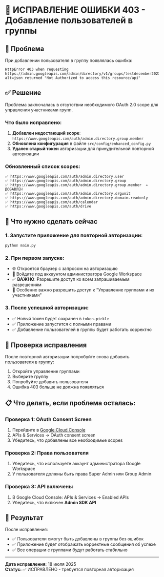 # 🔧 ИСПРАВЛЕНИЕ ОШИБКИ 403 - Добавление пользователей в группы

## 🎯 Проблема
При добавлении пользователя в группу появлялась ошибка:
```
HttpError 403 when requesting https://admin.googleapis.com/admin/directory/v1/groups/testdecember2023%40sputnik8.com/members?alt=json returned "Not Authorized to access this resource/api"
```

## ✅ Решение
Проблема заключалась в отсутствии необходимого OAuth 2.0 scope для управления участниками групп.

### Что было исправлено:
1. **Добавлен недостающий scope**: `https://www.googleapis.com/auth/admin.directory.group.member`
2. **Обновлена конфигурация** в файле `src/config/enhanced_config.py`
3. **Удален старый токен** авторизации для принудительной повторной авторизации

### Обновленный список scopes:
```
✅ https://www.googleapis.com/auth/admin.directory.user
✅ https://www.googleapis.com/auth/admin.directory.group
✅ https://www.googleapis.com/auth/admin.directory.group.member  ← ДОБАВЛЕН
✅ https://www.googleapis.com/auth/admin.directory.orgunit
✅ https://www.googleapis.com/auth/admin.directory.domain.readonly
✅ https://www.googleapis.com/auth/calendar
✅ https://www.googleapis.com/auth/drive
```

## 🚀 Что нужно сделать сейчас

### 1. Запустите приложение для повторной авторизации:
```bash
python main.py
```

### 2. При первом запуске:
- 🌐 Откроется браузер с запросом на авторизацию
- 🔐 Войдите под аккаунтом администратора Google Workspace
- ✅ **ВАЖНО**: Разрешите доступ ко всем запрашиваемым разрешениям
- 🎯 Особенно важно разрешить доступ к "Управление группами и их участниками"

### 3. После успешной авторизации:
- ✅ Новый токен будет сохранен в `token.pickle`
- ✅ Приложение запустится с полными правами
- ✅ Добавление пользователей в группы будет работать корректно

## 🧪 Проверка исправления

После повторной авторизации попробуйте снова добавить пользователя в группу:
1. Откройте управление группами
2. Выберите группу 
3. Попробуйте добавить пользователя
4. Ошибка 403 больше не должна появляться

## 📋 Что делать, если проблема осталась:

### Проверка 1: OAuth Consent Screen
1. Перейдите в [Google Cloud Console](https://console.cloud.google.com/)
2. APIs & Services → OAuth consent screen
3. Убедитесь, что добавлены все необходимые scopes

### Проверка 2: Права пользователя
1. Убедитесь, что используете аккаунт администратора Google Workspace
2. У пользователя должны быть права Super Admin или Group Admin

### Проверка 3: API включены
1. В Google Cloud Console: APIs & Services → Enabled APIs
2. Убедитесь, что включен **Admin SDK API**

## 🎉 Результат
После исправления:
- ✅ Пользователи смогут быть добавлены в группы без ошибок
- ✅ Приложение будет отображать корректные сообщения об успехе
- ✅ Все операции с группами будут работать стабильно

---
**Дата исправления:** 18 июля 2025  
**Статус:** ✅ ИСПРАВЛЕНО - требуется повторная авторизация

